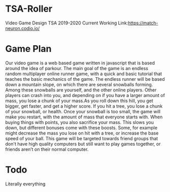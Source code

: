 # TSA-Roller
Video Game Design TSA 2019-2020
 Current Working Link:https://match-neuron.codio.io/
# Game Plan
Our video game is a web based game written in javascript that is based around the idea of parkour. The main goal of the game is an endless random multiplayer online runner game, with a quick and basic tutorial that teaches the basic mechanics of the game. The endless runner will be based down a mountain slope, on which there are several snowballs forming. Among these snowballs are yourself, and the other online players. Other players can crash into you, and depending on if you have a larger amount of mass, you lose a chunk of your mass.As you roll down this hill, you get bigger, get faster, and get a higher score. If you hit a tree, you lose a chunk of your snowball, or health. Once your snowball is too small, the game will make you restart, with the amount of mass that everyone starts with. When buying things with points, you also sacrifice your mass. This slows you down, but different bonuses come with these boosts. Some, for example might decrease the mass you lose on hit with a tree, or increase the base speed of your ball. This game will be targeted towards friend groups that don't have high quality computers but still want to play games together, or friends aren’t on their normal computer.
# Todo
Literally everything
